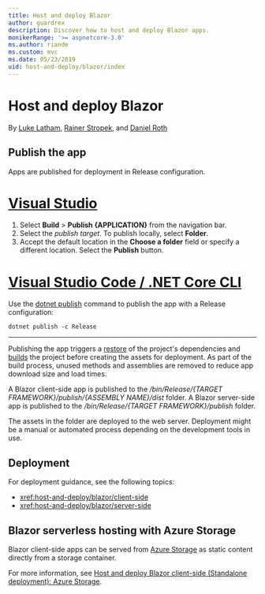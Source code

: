 ```yaml
---
title: Host and deploy Blazor
author: guardrex
description: Discover how to host and deploy Blazor apps.
monikerRange: '>= aspnetcore-3.0'
ms.author: riande
ms.custom: mvc
ms.date: 05/23/2019
uid: host-and-deploy/blazor/index
---
```

# Host and deploy Blazor

By [Luke Latham](https://github.com/guardrex), [Rainer Stropek](https://www.timecockpit.com), and [Daniel Roth](https://github.com/danroth27)

## Publish the app

Apps are published for deployment in Release configuration.

# [Visual Studio](#tab/visual-studio)

1. Select **Build** > **Publish {APPLICATION}** from the navigation bar.
1. Select the *publish target*. To publish locally, select **Folder**.
1. Accept the default location in the **Choose a folder** field or specify a different location. Select the **Publish** button.

# [Visual Studio Code / .NET Core CLI](#tab/visual-studio-code+netcore-cli)

Use the [dotnet publish](/dotnet/core/tools/dotnet-publish) command to publish the app with a Release configuration:

```console
dotnet publish -c Release
```

---

Publishing the app triggers a [restore](/dotnet/core/tools/dotnet-restore) of the project's dependencies and [builds](/dotnet/core/tools/dotnet-build) the project before creating the assets for deployment. As part of the build process, unused methods and assemblies are removed to reduce app download size and load times.

A Blazor client-side app is published to the */bin/Release/{TARGET FRAMEWORK}/publish/{ASSEMBLY NAME}/dist* folder. A Blazor server-side app is published to the */bin/Release/{TARGET FRAMEWORK}/publish* folder.

The assets in the folder are deployed to the web server. Deployment might be a manual or automated process depending on the development tools in use.

## Deployment

For deployment guidance, see the following topics:

* <xref:host-and-deploy/blazor/client-side>
* <xref:host-and-deploy/blazor/server-side>

## Blazor serverless hosting with Azure Storage

Blazor client-side apps can be served from [Azure Storage](https://azure.microsoft.com/services/storage/) as static content directly from a storage container.

For more information, see [Host and deploy Blazor client-side (Standalone deployment): Azure Storage](xref:host-and-deploy/blazor/client-side#azure-storage).
